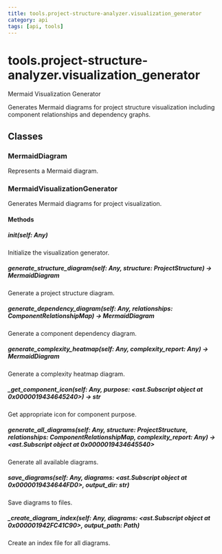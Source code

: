 ```yaml
---
title: tools.project-structure-analyzer.visualization_generator
category: api
tags: [api, tools]
---
```


# tools.project-structure-analyzer.visualization_generator

Mermaid Visualization Generator

Generates Mermaid diagrams for project structure visualization
including component relationships and dependency graphs.

## Classes

### MermaidDiagram

Represents a Mermaid diagram.

### MermaidVisualizationGenerator

Generates Mermaid diagrams for project visualization.

#### Methods

##### __init__(self: Any)

Initialize the visualization generator.

##### generate_structure_diagram(self: Any, structure: ProjectStructure) -> MermaidDiagram

Generate a project structure diagram.

##### generate_dependency_diagram(self: Any, relationships: ComponentRelationshipMap) -> MermaidDiagram

Generate a component dependency diagram.

##### generate_complexity_heatmap(self: Any, complexity_report: Any) -> MermaidDiagram

Generate a complexity heatmap diagram.

##### _get_component_icon(self: Any, purpose: <ast.Subscript object at 0x0000019434645240>) -> str

Get appropriate icon for component purpose.

##### generate_all_diagrams(self: Any, structure: ProjectStructure, relationships: ComponentRelationshipMap, complexity_report: Any) -> <ast.Subscript object at 0x0000019434645540>

Generate all available diagrams.

##### save_diagrams(self: Any, diagrams: <ast.Subscript object at 0x0000019434644FD0>, output_dir: str)

Save diagrams to files.

##### _create_diagram_index(self: Any, diagrams: <ast.Subscript object at 0x000001942FC41C90>, output_path: Path)

Create an index file for all diagrams.

